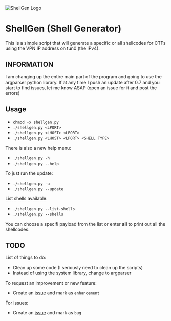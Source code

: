 ![ShellGen Logo](https://raw.githubusercontent.com/realagentwhite/ShellGen/master/logo.png)

# ShellGen (Shell Generator)

This is a simple script that will generate a specific or all shellcodes for CTFs using the VPN IP address on tun0 (the IPv4).

## INFORMATION

I am changing up the entire main part of the program and going to use the argparser python library.
If at any time I push an update after 0.7 and you start to find issues, let me know ASAP (open an issue for it and post the errors)

## Usage
- `chmod +x shellgen.py`
- `./shellgen.py <LPORT>`
- `./shellgen.py <LHOST> <LPORT>`
- `./shellgen.py <LHOST> <LPORT> <SHELL TYPE>`

There is also a new help menu:
- `./shellgen.py -h`
- `./shellgen.py --help`

To just run the update:
- `./shellgen.py -u`
- `./shellgen.py --update`

List shells available:
- `./shellgen.py --list-shells`
- `./shellgen.py --shells`


You can choose a specifi payload from the list or enter **all** to print out all the shellcodes.

## TODO

List of things to do:

- Clean up some code (I seriously need to clean up the scripts)
- Instead of using the system library, change to argparser

To request an improvement or new feature:
- Create an [issue](https://github.com/realagentwhite/ShellGen/issues/new) and mark as `enhancement`

For issues:
- Create an [issue](https://github.com/realagentwhite/ShellGen/issues/new) and mark as `bug`
